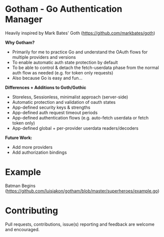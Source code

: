 # Gotham - Go Authentication Manager

Heavily inspired by Mark Bates' Goth (https://github.com/markbates/goth)

<b>Why Gotham?</b>
 - Primarily for me to practice Go and understand the OAuth flows for multiple providers and versions
 - To enable automatic auth state protection by default
 - To be able to control & detach the fetch-userdata phase from the normal auth flow as needed (e.g. for token only requests)
 - Also because Go is easy and fun...

<b>Differences + Additions to Goth/Gothic</b>
 - Storeless, Sessionless, minimalist approach (server-side)
 - Automatic protection and validation of oauth states
 - App-defined security keys & strengths
 - App-defined auth request timeout periods
 - App-defined authentication flows (e.g. auto-fetch userdata or fetch token only)
 - App-defined global + per-provider userdata readers/decoders

<b>Future Work:</b>
 - Add more providers
 - Add authorization bindings

# Example
Batman Begins (https://github.com/luisjakon/gotham/blob/master/superheroes/example.go)

# Contributing
Pull requests, contributions, issue(s) reporting and feedback are welcome and encouraged.
